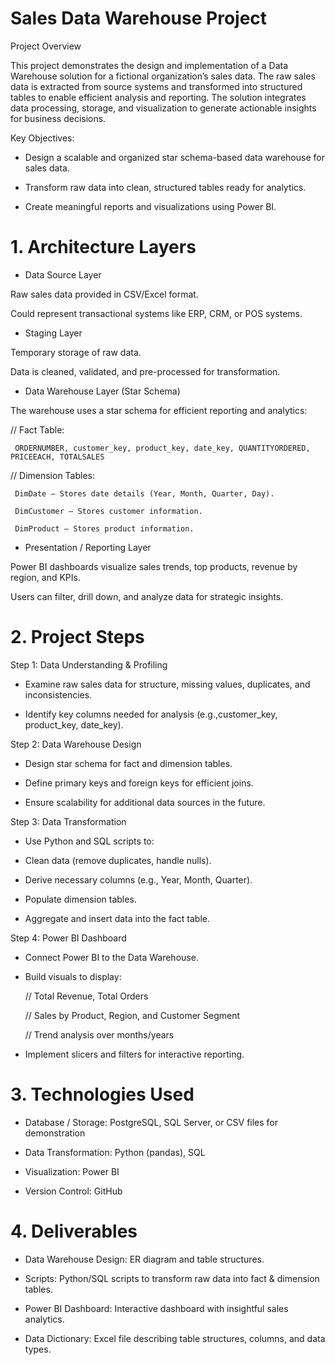 # Sales Data Warehouse Project
Project Overview

This project demonstrates the design and implementation of a Data Warehouse solution for a fictional organization’s sales data. The raw sales data is extracted from source systems and transformed into structured tables to enable efficient analysis and reporting. The solution integrates data processing, storage, and visualization to generate actionable insights for business decisions.

Key Objectives:

* Design a scalable and organized star schema-based data warehouse for sales data.

* Transform raw data into clean, structured tables ready for analytics.

* Create meaningful reports and visualizations using Power BI.

# 1. Architecture Layers

* Data Source Layer

Raw sales data provided in CSV/Excel format.

Could represent transactional systems like ERP, CRM, or POS systems.

* Staging Layer

Temporary storage of raw data.

Data is cleaned, validated, and pre-processed for transformation.

* Data Warehouse Layer (Star Schema)

The warehouse uses a star schema for efficient reporting and analytics:

// Fact Table: 
     
     ORDERNUMBER, customer_key, product_key, date_key, QUANTITYORDERED, PRICEEACH, TOTALSALES
      
// Dimension Tables:

     DimDate – Stores date details (Year, Month, Quarter, Day).

     DimCustomer – Stores customer information.

     DimProduct – Stores product information.

* Presentation / Reporting Layer

Power BI dashboards visualize sales trends, top products, revenue by region, and KPIs.

Users can filter, drill down, and analyze data for strategic insights.

# 2. Project Steps
Step 1: Data Understanding & Profiling

* Examine raw sales data for structure, missing values, duplicates, and inconsistencies.

* Identify key columns needed for analysis (e.g.,customer_key, product_key, date_key).

Step 2: Data Warehouse Design

* Design star schema for fact and dimension tables.

* Define primary keys and foreign keys for efficient joins.

* Ensure scalability for additional data sources in the future.

Step 3: Data Transformation

* Use Python and SQL scripts to:

* Clean data (remove duplicates, handle nulls).

* Derive necessary columns (e.g., Year, Month, Quarter).

* Populate dimension tables.

* Aggregate and insert data into the fact table.

Step 4: Power BI Dashboard

* Connect Power BI to the Data Warehouse.

* Build visuals to display:

    // Total Revenue, Total Orders

    // Sales by Product, Region, and Customer Segment

    // Trend analysis over months/years

* Implement slicers and filters for interactive reporting.


# 3. Technologies Used

* Database / Storage: PostgreSQL, SQL Server, or CSV files for demonstration

* Data Transformation: Python (pandas), SQL

* Visualization: Power BI

* Version Control:  GitHub

# 4. Deliverables

* Data Warehouse Design: ER diagram and table structures.

* Scripts: Python/SQL scripts to transform raw data into fact & dimension tables.

* Power BI Dashboard: Interactive dashboard with insightful sales analytics.

* Data Dictionary: Excel file describing table structures, columns, and data types.

